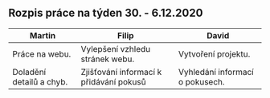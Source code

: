 ## Rozpis práce na týden 30. - 6.12.2020

| Martin                                                                            | Filip                                               | David                                                              |
|-----------------------------------------------------------------------------------|-----------------------------------------------------|--------------------------------------------------------------------|
| Práce na webu. | Vylepšení vzhledu stránek webu. | Vytvoření projektu. |
| Doladění detailů a chyb.         | Zjišťování informací k přidávání pokusů          | Vyhledání informací o pokusech.                            |

